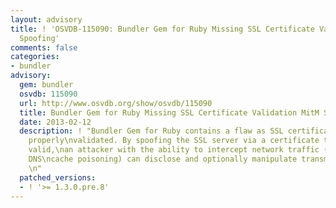 ```yaml
---
layout: advisory
title: ! 'OSVDB-115090: Bundler Gem for Ruby Missing SSL Certificate Validation MitM
  Spoofing'
comments: false
categories:
- bundler
advisory:
  gem: bundler
  osvdb: 115090
  url: http://www.osvdb.org/show/osvdb/115090
  title: Bundler Gem for Ruby Missing SSL Certificate Validation MitM Spoofing
  date: 2013-02-12
  description: ! "Bundler Gem for Ruby contains a flaw as SSL certificates are not
    properly\nvalidated. By spoofing the SSL server via a certificate that appears
    valid,\nan attacker with the ability to intercept network traffic (e.g. MiTM,
    DNS\ncache poisoning) can disclose and optionally manipulate transmitted data.
    \n"
  patched_versions:
  - ! '>= 1.3.0.pre.8'
---
```

